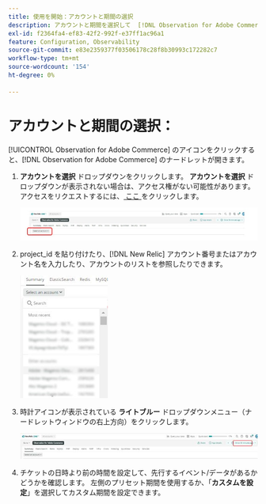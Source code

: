 ```yaml
---
title: 使用を開始：アカウントと期間の選択
description: アカウントと期間を選択して  [!DNL Observation for Adobe Commerce] nerdlet の使用を開始する方法を説明します。
exl-id: f2364fa4-ef83-42f2-992f-e37ff1ac96a1
feature: Configuration, Observability
source-git-commit: e83e2359377f03506178c28f8b30993c172282c7
workflow-type: tm+mt
source-wordcount: '154'
ht-degree: 0%

---
```


# アカウントと期間の選択：

[!UICONTROL Observation for Adobe Commerce] のアイコンをクリックすると、[!DNL Observation for Adobe Commerce] のナードレットが開きます。

1. **アカウントを選択** ドロップダウンをクリックします。 **アカウントを選択** ドロップダウンが表示されない場合は、アクセス権がない可能性があります。 アクセスをリクエストするには、[ ここ ](https://adobe.sharepoint.com/sites/MG/it/IT%20Services%20Wiki/Requesting%20access%20to%20Magento%20Commerce%20New%20Relic.aspx) をクリックします。

   ![ アカウントを選択 ](../../assets/tools/observation-for-adobe-commerce/start-using-1.jpeg)

1. project_id を貼り付けたり、[!DNL New Relic] アカウント番号またはアカウント名を入力したり、アカウントのリストを参照したりできます。

   ![ アカウントのリストの参照 ](../../assets/tools/observation-for-adobe-commerce/start-using-2.jpg)

1. 時計アイコンが表示されている **ライトブルー** ドロップダウンメニュー（ナードレットウィンドウの右上方向）をクリックします。

   ![ ドロップダウンメニューをクリックしてください ](../../assets/tools/observation-for-adobe-commerce/start-using-3.jpg)

1. チケットの日時より前の時間を設定して、先行するイベント/データがあるかどうかを確認します。 左側のプリセット期間を使用するか、「**カスタムを設定**」を選択してカスタム期間を設定できます。
